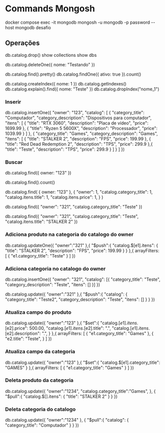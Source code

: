 # Commands Mongosh

docker compose exec -it mongodb mongosh -u mongodb -p password --host mongodb desafio

## Operações

db.catalog.drop()
show collections
show dbs

db.catalog.deleteOne({ nome: "Testando" })

db.catalog.find().pretty()
db.catalog.findOne({ ativo: true }).count()

db.catalog.createIndex({ nome: 1 })
db.catalog.getIndexes()
db.catalog.explain().find({ nome: "Teste" })
db.catalog.dropIndex("nome_1")

### Inserir

db.catalog.insertOne({
    "owner": "123",
    "catalog": [
        {
            "category_title": "Computador",
            "category_description": "Dispositivos para computador",
            "itens": [
                {
                    "title": "RTX 3060",
                    "description": "Placa de vídeo",
                    "price": 1699.99
                },
                {
                    "title": "Ryzen 5 5600X",
                    "description": "Processador",
                    "price": 1039.99
                }
            ]
        },
        {
            "category_title": "Games",
            "category_description": "Games",
            "itens": [
                {
                    "title": "STALKER 2",
                    "description": "FPS",
                    "price": 199.99
                },
                {
                    "title": "Red Dead Redemption 2",
                    "description": "TPS",
                    "price": 299.9
                },{
                    "title": "Teste",
                    "description": "TPS",
                    "price": 299.9
                }
            ]
        }
    ]
})

### Buscar

db.catalog.find({ owner: "123" })

db.catalog.find().count()

db.catalog.find(
    { owner: "123" },
    {
        "owner": 1,
        "catalog.category_title": 1,
        "catalog.itens.title": 1,
        "catalog.itens.price": 1,
    }
)

db.catalog.find({ 
    "owner": "321",
    "catalog.category_title": "Teste"
})

db.catalog.find({ 
    "owner": "321",
    "catalog.category_title": "Teste",
    "catalog.itens.title": "STALKER 2"
})

### Adiciona produto na categoria do catalogo do owner

db.catalog.updateOne({
    "owner":"321"
},{
    "$push":{
        "catalog.$[e1].itens": {
            "title": "STALKER 2",
            "description": "FPS",
            "price": 199.99
        }
    }
},{
    arrayFilters: [
        { "e1.category_title": "Teste" }
    ]
})

### Adiciona categoria no catalogo do owner

db.catalog.insertOne({
    "owner": "321",
    "catalog": [{
        "category_title": "Teste",
        "category_description": "Teste",
        "itens": []
    }]
})

db.catalog.update({
    "owner":"321"
},{
    "$push":{
        "catalog": {
            "category_title": "Teste2",
            "category_description": "Teste",
            "itens": []
        }
    }
})

### Atualiza campo do produto

db.catalog.update({
    "owner":"123"
},{
    "$set":{
        "catalog.$[e1].itens.$[e2].price": 500.00,
        "catalog.$[e1].itens.$[e2].title": ".",
        "catalog.$[e1].itens.$[e2].description": ".",
    }
},{
    arrayFilters: [
        { 
            "e1.category_title": "Games"
        },
        {
            "e2.title": "Teste",
        }
    ]
})


### Atualiza campo da categoria

db.catalog.update({
    "owner":"123"
},{
    "$set":{
        "catalog.$[e1].category_title": "GAMES"
    }
},{
    arrayFilters: [
        { "e1.category_title": "Games" }
    ]
})

### Deleta produto da categoria

db.catalog.update({
    "owner":"1234",
    "catalog.category_title":"Games",
},
{
    "$pull":{
        "catalog.$[].itens": {
            "title": "STALKER 2" 
        }
    }
})

### Deleta categoria do catalogo

db.catalog.update({
    "owner":"1234"
},
{
    "$pull":{
        "catalog": {
            "category_title": "Computador" 
        }
    }
})

## 

